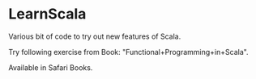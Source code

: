 # LearnScala
Various bit of code to try out new features of Scala.

Try following exercise from Book: "Functional+Programming+in+Scala".

Available in Safari Books.
